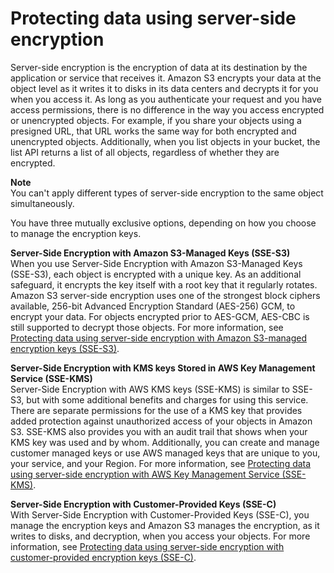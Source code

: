 # Protecting data using server\-side encryption<a name="serv-side-encryption"></a>

Server\-side encryption is the encryption of data at its destination by the application or service that receives it\. Amazon S3 encrypts your data at the object level as it writes it to disks in its data centers and decrypts it for you when you access it\. As long as you authenticate your request and you have access permissions, there is no difference in the way you access encrypted or unencrypted objects\. For example, if you share your objects using a presigned URL, that URL works the same way for both encrypted and unencrypted objects\. Additionally, when you list objects in your bucket, the list API returns a list of all objects, regardless of whether they are encrypted\.

**Note**  
You can't apply different types of server\-side encryption to the same object simultaneously\.

You have three mutually exclusive options, depending on how you choose to manage the encryption keys\.

**Server\-Side Encryption with Amazon S3\-Managed Keys \(SSE\-S3\)**  
When you use Server\-Side Encryption with Amazon S3\-Managed Keys \(SSE\-S3\), each object is encrypted with a unique key\. As an additional safeguard, it encrypts the key itself with a root key that it regularly rotates\. Amazon S3 server\-side encryption uses one of the strongest block ciphers available, 256\-bit Advanced Encryption Standard \(AES\-256\) GCM, to encrypt your data\. For objects encrypted prior to AES\-GCM, AES\-CBC is still supported to decrypt those objects\. For more information, see [Protecting data using server\-side encryption with Amazon S3\-managed encryption keys \(SSE\-S3\)](UsingServerSideEncryption.md)\.

**Server\-Side Encryption with KMS keys Stored in AWS Key Management Service \(SSE\-KMS\)**  
Server\-Side Encryption with AWS KMS keys \(SSE\-KMS\) is similar to SSE\-S3, but with some additional benefits and charges for using this service\. There are separate permissions for the use of a KMS key that provides added protection against unauthorized access of your objects in Amazon S3\. SSE\-KMS also provides you with an audit trail that shows when your KMS key was used and by whom\. Additionally, you can create and manage customer managed keys or use AWS managed keys that are unique to you, your service, and your Region\. For more information, see [Protecting data using server\-side encryption with AWS Key Management Service \(SSE\-KMS\)](UsingKMSEncryption.md)\.

**Server\-Side Encryption with Customer\-Provided Keys \(SSE\-C\)**  
With Server\-Side Encryption with Customer\-Provided Keys \(SSE\-C\), you manage the encryption keys and Amazon S3 manages the encryption, as it writes to disks, and decryption, when you access your objects\. For more information, see [Protecting data using server\-side encryption with customer\-provided encryption keys \(SSE\-C\)](ServerSideEncryptionCustomerKeys.md)\.